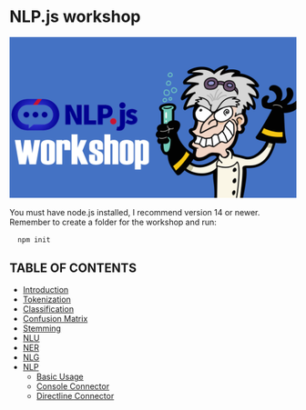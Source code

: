 # NLP.js workshop

![](./images/capture00.png)

You must have node.js installed, I recommend version 14 or newer.
Remember to create a folder for the workshop and run:
```shell
  npm init
```

## TABLE OF CONTENTS

<!--ts-->

- [Introduction](doc/01-introduction.md)
- [Tokenization](doc/02-tokenization.md)
- [Classification](doc/03-classification.md)
- [Confusion Matrix](doc/04-confusion-matrix.md)
- [Stemming](doc/05-stemming.md)
- [NLU](doc/06-nlu.md)
- [NER](doc/07-ner.md)
- [NLG](doc/08-nlg.md)
- [NLP](doc/09-nlp.md)
  - [Basic Usage](doc/09-nlp.md)
  - [Console Connector](doc/10-console-connector.md)
  - [Directline Connector](doc/11-console-connector.md)
<!--te-->
